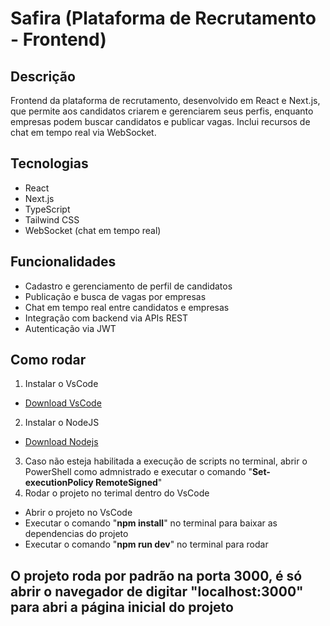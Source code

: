 # Safira (Plataforma de Recrutamento - Frontend)

## Descrição
Frontend da plataforma de recrutamento, desenvolvido em React e Next.js, que permite aos candidatos criarem e gerenciarem seus perfis, enquanto empresas podem buscar candidatos e publicar vagas. Inclui recursos de chat em tempo real via WebSocket.

## Tecnologias
- React  
- Next.js  
- TypeScript  
- Tailwind CSS 
- WebSocket (chat em tempo real)  
## Funcionalidades
- Cadastro e gerenciamento de perfil de candidatos  
- Publicação e busca de vagas por empresas  
- Chat em tempo real entre candidatos e empresas  
- Integração com backend via APIs REST  
- Autenticação via JWT

## Como rodar

1. Instalar o VsCode
-   <a href="https://code.visualstudio.com/download">Download VsCode</a>
2. Instalar o NodeJS
- <a href="https://nodejs.org/en/download/current">Download Nodejs</a>
3. Caso não esteja habilitada a execução de scripts no terminal, abrir o PowerShell como admnistrado e executar o comando "<strong>Set-executionPolicy RemoteSigned</strong>"
4. Rodar o projeto no terimal dentro do VsCode
- Abrir o projeto no VsCode
- Executar o comando "<strong>npm install</strong>" no terminal para baixar as dependencias do projeto
- Executar o comando "<strong>npm run dev</strong>" no terminal para rodar

## O projeto roda por padrão na porta 3000, é só abrir o navegador de digitar "localhost:3000" para abri a página inicial do projeto


